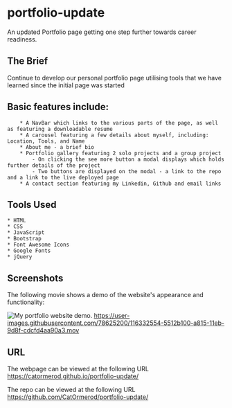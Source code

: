 # portfolio-update
An updated Portfolio page getting one step further towards career readiness.  

## The Brief

Continue to develop our personal portfolio page utilising tools that we have learned since the initial page was started

## Basic features include:

```
    * A NavBar which links to the various parts of the page, as well as featuring a downloadable resume
    * A carousel featuring a few details about myself, including: Location, Tools, and Name
    * About me - a brief bio
    * Portfolio gallery featuring 2 solo projects and a group project
        - On clicking the see more button a modal displays which holds further details of the project
        - Two buttons are displayed on the modal - a link to the repo and a link to the live deployed page
    * A contact section featuring my Linkedin, Github and email links   

```

## Tools Used

    * HTML
    * CSS
    * JavaScript
    * Bootstrap
    * Font Awesome Icons
    * Google Fonts
    * jQuery

## Screenshots

The following movie shows a demo of the website's appearance and functionality:

![My portfolio website demo.]("./assets/images/demo-of-portfolio.mov")
https://user-images.githubusercontent.com/78625200/116332554-5512b100-a815-11eb-9d8f-cdcfd4aa90a3.mov

## URL
The webpage can be viewed at the following URL <https://catormerod.github.io/portfolio-update/>

The repo can be viewed at the following URL <https://github.com/CatOrmerod/portfolio-update/>


